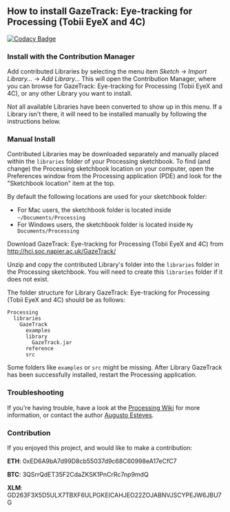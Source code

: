 ## How to install GazeTrack: Eye-tracking for Processing (Tobii EyeX and 4C)

[![Codacy Badge](https://api.codacy.com/project/badge/Grade/262d7e362e1a44c89b2c242c33cacf66)](https://www.codacy.com/app/augustoest/gazetrack?utm_source=github.com&utm_medium=referral&utm_content=AugustoEst/gazetrack&utm_campaign=badger)

### Install with the Contribution Manager

Add contributed Libraries by selecting the menu item _Sketch_ → _Import Library..._ → _Add Library..._ This will open the Contribution Manager, where you can browse for GazeTrack: Eye-tracking for Processing (Tobii EyeX and 4C), or any other Library you want to install.

Not all available Libraries have been converted to show up in this menu. If a Library isn't there, it will need to be installed manually by following the instructions below.

### Manual Install

Contributed Libraries may be downloaded separately and manually placed within the `libraries` folder of your Processing sketchbook. To find (and change) the Processing sketchbook location on your computer, open the Preferences window from the Processing application (PDE) and look for the "Sketchbook location" item at the top.

By default the following locations are used for your sketchbook folder: 
  * For Mac users, the sketchbook folder is located inside `~/Documents/Processing` 
  * For Windows users, the sketchbook folder is located inside `My Documents/Processing`

Download GazeTrack: Eye-tracking for Processing (Tobii EyeX and 4C) from http://hci.soc.napier.ac.uk/GazeTrack/

Unzip and copy the contributed Library's folder into the `libraries` folder in the Processing sketchbook. You will need to create this `libraries` folder if it does not exist.

The folder structure for Library GazeTrack: Eye-tracking for Processing (Tobii EyeX and 4C) should be as follows:

```
Processing
  libraries
    GazeTrack
      examples
      library
        GazeTrack.jar
      reference
      src
```
             
Some folders like `examples` or `src` might be missing. After Library GazeTrack has been successfully installed, restart the Processing application.

### Troubleshooting

If you're having trouble, have a look at the [Processing Wiki](https://github.com/processing/processing/wiki/How-to-Install-a-Contributed-Library) for more information, or contact the author [Augusto Esteves](http://hci.soc.napier.ac.uk).

### Contribution

If you enjoyed this project, and would like to make a contribution:

<b>ETH</b>: 0xED6A9bA7d99D8cb55037d9c68C60998eA17eCfC7

<b>BTC</b>: 3QSrrQdET35F2CdaZKSK1PnCrRc7np9mdQ

<b>XLM</b>: GD263F3X5D5ULX7TBXF6ULPGKEICAHJEO22ZOJABNVJSCYPEJW6JBU7G